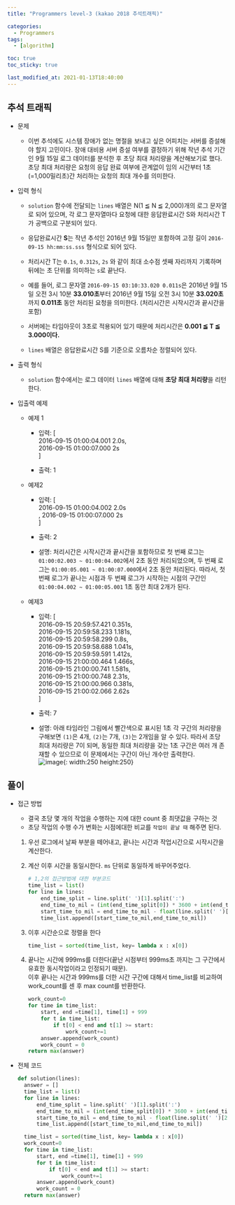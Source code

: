 ```yaml
---
title: "Programmers level-3 (kakao 2018 추석트래픽)"

categories:
  - Programmers
tags:
  - [algorithm]

toc: true
toc_sticky: true

last_modified_at: 2021-01-13T18:40:00
---
```


## 추석 트래픽

- 문제

  - 이번 추석에도 시스템 장애가 없는 명절을 보내고 싶은 어피치는 서버를 증설해야 할지 고민이다. 장애 대비용 서버 증설 여부를 결정하기 위해 작년 추석 기간인 9월 15일 로그 데이터를 분석한 후 초당 최대 처리량을 계산해보기로 했다. 초당 최대 처리량은 요청의 응답 완료 여부에 관계없이 임의 시간부터 1초(=1,000밀리초)간 처리하는 요청의 최대 개수를 의미한다.

- 입력 형식

  - `solution` 함수에 전달되는 `lines` 배열은 N(1 ≦ N ≦ 2,000)개의 로그 문자열로 되어 있으며, 각 로그 문자열마다 요청에 대한 응답완료시간 S와 처리시간 T가 공백으로 구분되어 있다.

  - 응답완료시간 **S**는 작년 추석인 2016년 9월 15일만 포함하여 고정 길이 `2016-09-15 hh:mm:ss.sss` 형식으로 되어 있다.

  - 처리시간 T는 `0.1s`, `0.312s`, `2s` 와 같이 최대 소수점 셋째 자리까지 기록하며 뒤에는 초 단위를 의미하는 `s`로 끝난다.

  - 예를 들어, 로그 문자열 `2016-09-15 03:10:33.020 0.011s`은 2016년 9월 15일 오전 3시 10분 **33.010초**부터 2016년 9월 15일 오전 3시 10분 **33.020초**까지 **0.011초** 동안 처리된 요청을 의미한다. (처리시간은 시작시간과 끝시간을 포함)

  - 서버에는 타임아웃이 3초로 적용되어 있기 때문에 처리시간은 **0.001 ≦ T ≦ 3.000이다.**

  - `lines` 배열은 응답완료시간 S를 기준으로 오름차순 정렬되어 있다.

- 출력 형식

  - `solution` 함수에서는 로그 데이터 `lines` 배열에 대해 **초당 최대 처리량**을 리턴한다.

- 입출력 예제

  - 예제 1

    - 입력: [<br>
      2016-09-15 01:00:04.001 2.0s,<br>
      2016-09-15 01:00:07.000 2s<br>]

    - 출력: 1

  - 예제2

    - 입력: [<br>2016-09-15 01:00:04.002 2.0s<br>,
      2016-09-15 01:00:07.000 2s<br>]

    - 출력: 2

    - 설명: 처리시간은 시작시간과 끝시간을 포함하므로 첫 번째 로그는 `01:00:02.003 ~ 01:00:04.002`에서 2초 동안 처리되었으며, 두 번째 로그는 `01:00:05.001 ~ 01:00:07.000`에서 2초 동안 처리된다. 따라서, 첫 번째 로그가 끝나는 시점과 두 번째 로그가 시작하는 시점의 구간인 `01:00:04.002 ~ 01:00:05.001` 1초 동안 최대 2개가 된다.

  - 예제3

    - 입력: [<br>
      2016-09-15 20:59:57.421 0.351s,<br>
      2016-09-15 20:59:58.233 1.181s,<br>
      2016-09-15 20:59:58.299 0.8s,<br>
      2016-09-15 20:59:58.688 1.041s,<br>
      2016-09-15 20:59:59.591 1.412s,<br>
      2016-09-15 21:00:00.464 1.466s,<br>
      2016-09-15 21:00:00.741 1.581s,<br>
      2016-09-15 21:00:00.748 2.31s,<br>
      2016-09-15 21:00:00.966 0.381s,<br>
      2016-09-15 21:00:02.066 2.62s<br>
      ]

    - 출력: 7

    - 설명: 아래 타임라인 그림에서 빨간색으로 표시된 1초 각 구간의 처리량을 구해보면 `(1)`은 4개, `(2)`는 7개, `(3)`는 2개임을 알 수 있다. 따라서 초당 최대 처리량은 7이 되며, 동일한 최대 처리량을 갖는 1초 구간은 여러 개 존재할 수 있으므로 이 문제에서는 구간이 아닌 개수만 출력한다.  
      ![image](https://user-images.githubusercontent.com/37994634/104436182-a1bcde00-55d0-11eb-8c43-c2578688536c.png){: width:250 height:250}

## 풀이

- 접근 방법

  - 결국 초당 몇 개의 작업을 수행하는 지에 대한 count 중 최댓값을 구하는 것
  - 초당 작업의 수행 수가 변화는 시점에대한 비교를 `작업이 끝날 때` 해주면 된다.

  1. 우선 로그에서 날짜 부분을 떼어내고, 끝나는 시간과 작업시간으로 시작시간을 계산한다.
  2. 계산 이후 시간을 동일시한다. `ms` 단위로 동일하게 바꾸어주었다.

     ```py
     # 1,2의 접근방법에 대한 부분코드
     time_list = list()
     for line in lines:
         end_time_split = line.split(' ')[1].split(':')
         end_time_to_mil = (int(end_time_split[0]) * 3600 + int(end_time_split[1]) * 60 + float(end_time_split[2])) * 1000
         start_time_to_mil = end_time_to_mil - float(line.split(' ')[2][:-1])*1000
         time_list.append([start_time_to_mil,end_time_to_mil])
     ```

  3. 이후 시간순으로 정렬을 한다

     ```py
     time_list = sorted(time_list, key= lambda x : x[0])
     ```

  4. 끝나는 시간에 999ms를 더한다(끝난 시점부터 999ms초 까지는 그 구간에서 유효한 동시작업이라고 인정되기 때문). <br>이후 끝나는 시간과 999ms를 더한 시간 구간에 대해서 time_list를 비교하여 work_count를 센 후 max count를 반환한다.

     ```py
     work_count=0
     for time in time_list:
         start, end =time[1], time[1] + 999
         for t in time_list:
             if t[0] < end and t[1] >= start:
                 work_count+=1
         answer.append(work_count)
         work_count = 0
     return max(answer)
     ```

- 전체 코드

  ```py
  def solution(lines):
    answer = []
    time_list = list()
    for line in lines:
        end_time_split = line.split(' ')[1].split(':')
        end_time_to_mil = (int(end_time_split[0]) * 3600 + int(end_time_split[1]) * 60 + float(end_time_split[2])) * 1000
        start_time_to_mil = end_time_to_mil - float(line.split(' ')[2][:-1])*1000
        time_list.append([start_time_to_mil,end_time_to_mil])

    time_list = sorted(time_list, key= lambda x : x[0])
    work_count=0
    for time in time_list:
        start, end =time[1], time[1] + 999
        for t in time_list:
            if t[0] < end and t[1] >= start:
                work_count+=1
        answer.append(work_count)
        work_count = 0
    return max(answer)
  ```
